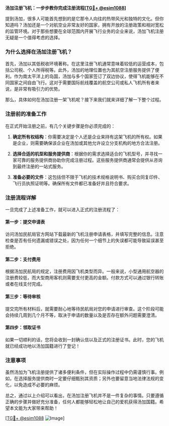 **汤加注册飞机：一步步教你完成注册流程[[TG💪+ @esim1088](https://t.me/s/esim1088)]**

提到汤加，很多人可能首先想到的是它那令人向往的热带风光和独特的文化。但你知道吗？汤加还是一个对航空业非常友好的国家，拥有开放的注册政策和相对宽松的监管环境。对于那些想要在全球范围内开展飞行业务的企业来说，汤加飞机注册无疑是一个值得考虑的选择。

### 为什么选择在汤加注册飞机？

首先，汤加以其低税收环境著称。在这里注册飞机通常意味着较低的运营成本，包括公司税、个人所得税等。此外，汤加的地理位置也为其航空注册服务提供了便利。作为南太平洋上的岛国，汤加与多个国家签订了双边协议，使得飞机能够在不同国家之间自由飞行。这对于需要国际航线覆盖的航空公司或私人飞机所有者来说，是非常有吸引力的优势。

那么，具体如何在汤加注册一架飞机呢？接下来我们就来详细了解一下整个过程。

### 注册前的准备工作

在正式开始注册之前，有几个关键步骤是你必须完成的：

1. **确定所有权结构**：你需要决定是个人还是企业来持有这架飞机的所有权。如果是企业，则需要确保该企业在汤加或其他允许设立分支机构的地方合法注册。
   
2. **选择合适的机型和服务提供商**：根据你的需求选择适合的飞机型号，并寻找一家可靠的服务提供商协助你完成注册过程。这些服务提供商通常会提供从咨询到最终注册的一站式服务。

3. **准备必要的文件**：这包括但不限于飞机的技术规格说明书、购买合同复印件、飞行员执照证明等。确保所有文件都已准备好并且符合要求。

### 注册流程详解

一旦完成了上述准备工作，就可以进入正式的注册流程了：

#### 第一步：提交申请表
访问汤加民航局官方网站下载最新的飞机注册申请表格，并填写完整的信息。注意检查是否有任何遗漏或错误之处，因为任何一个细节上的失误都可能导致延误甚至拒绝。

#### 第二步：支付费用
根据汤加民航局的规定，注册费用因飞机类型而异。一般来说，小型通用航空器的注册费较低，而大型商用客机则需要支付更高的金额。付款方式可以通过银行转账或者在线支付完成。

#### 第三步：等待审核
提交完所有材料后，就需要耐心地等待民航局对您的申请进行审查。这个阶段可能会持续几周到几个月不等，取决于申请的数量以及是否存在额外问题需要澄清。

#### 第四步：领取证书
如果一切顺利的话，您将会收到一封确认信以及正式的注册证书。此时，您的飞机就已经成功地以汤加国籍进行了登记！

### 注意事项

虽然汤加为飞机注册提供了诸多便利条件，但在实际操作过程中仍需谨慎行事。例如，在选择服务提供商时一定要仔细甄别其资质；另外也要留意当地法律法规的变化，以免造成不必要的麻烦。

总之，通过以上介绍可以看出，在汤加注册飞机并不是一件复杂的事情。只要遵循正确的步骤并做好充分准备，任何人都能够轻松地让自己的爱机获得汤加国籍。希望本文能为大家带来帮助！

[[TG💪+ @esim1088](https://t.me/s/esim1088) ![Image](https://i.postimg.cc/4NQfJmqS/Snipaste-2025-05-13-00-14-12.png)]